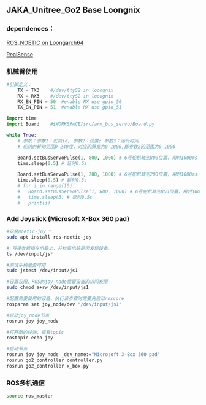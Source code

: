 ## JAKA_Unitree_Go2 Base Loongnix

### dependences：
[ROS_NOETIC on Loongarch64](./ros_noetic.md)

[RealSense](https://github.com/IntelRealSense/librealsense)


### 机械臂使用

```python
#引脚定义：
	TX = TX3	#/dev/ttyS2 in loongnix
	RX = RX3	#/dev/ttyS2 in loongnix
	RX_EN_PIN = 50	#enable RX use gpio_50
	TX_EN_PIN = 51	#enable RX use gpio_51
```

```python
import time
import Board	#$WORKSPACE/src/arm_bus_servo/Board.py

while True:
	# 参数：参数1：舵机id; 参数2：位置; 参数3：运行时间
	# 舵机的转动范围0-240度，对应的脉宽为0-1000,即参数2的范围为0-1000

	Board.setBusServoPulse(1, 800, 1000) # 6号舵机转到800位置，用时1000ms
	time.sleep(0.5) # 延时0.5s

	Board.setBusServoPulse(1, 200, 1000) # 6号舵机转到200位置，用时1000ms
	time.sleep(0.5) # 延时0.5s
	# for i in range(10):
	# 	Board.setBusServoPulse(1, 800, 1000) # 6号舵机转到800位置，用时1000ms
	# 	time.sleep(3) # 延时0.5s
	# 	print(i)
```

### Add Joystick (Microsoft X-Box 360 pad)

```bash
#安装noetic-joy *
sudo apt install ros-noetic-joy

# 将接收器插在电脑上，并检查电脑是否发现设备。
ls /dev/input/js*

#测试手柄是否可用
sudo jstest /dev/input/js1

#设置权限，ROS的joy_node需要设备的访问权限
sudo chmod a+rw /dev/input/js1

#配置需要使用的设备，执行该步骤时需要先启动roscore
rosparam set joy_node/dev "/dev/input/js1"

#启动joy_node节点
rosrun joy joy_node

#打开新的终端，查看topic
rostopic echo joy

#启动节点
rosrun joy joy_node _dev_name:="Microsoft X-Box 360 pad"
rosrun go2_controller controller.py 
rosrun go2_controller x_box.py
```

### ROS多机通信
```bash
source ros_master
```